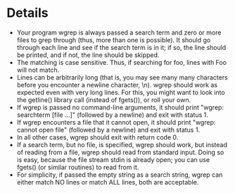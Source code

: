 # Details

- Your program wgrep is always passed a search term and zero or more files to grep through (thus, more than one is possible). It should go through each line and see if the search term is in it; if so, the line should be printed, and if not, the line should be skipped.
- The matching is case sensitive. Thus, if searching for foo, lines with Foo will not match.
- Lines can be arbitrarily long (that is, you may see many many characters before you encounter a newline character, \n). wgrep should work as expected even with very long lines. For this, you might want to look into the getline() library call (instead of fgets()), or roll your own.
- If wgrep is passed no command-line arguments, it should print "wgrep: searchterm [file ...]" (followed by a newline) and exit with status 1.
- If wgrep encounters a file that it cannot open, it should print "wgrep: cannot open file" (followed by a newline) and exit with status 1.
- In all other cases, wgrep should exit with return code 0.
- If a search term, but no file, is specified, wgrep should work, but instead of reading from a file, wgrep should read from standard input. Doing so is easy, because the file stream stdin is already open; you can use fgets() (or similar routines) to read from it.
- For simplicity, if passed the empty string as a search string, wgrep can either match NO lines or match ALL lines, both are acceptable.